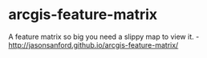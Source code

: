 # arcgis-feature-matrix

A feature matrix so big you need a slippy map to view it. - http://jasonsanford.github.io/arcgis-feature-matrix/
